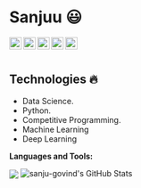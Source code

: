  # Sanjuu :smiley:


  
  
  <img align="left" alt="Sanjuu's Linkdein" width="22px" src="https://cdn.jsdelivr.net/npm/simple-icons@v3/icons/linkedin.svg" />

  <img align="left" alt="Sanjuu's Github" width="22px" src="https://cdn.jsdelivr.net/npm/simple-icons@v3/icons/github.svg" />

  <img align="left" alt="Sanjuu's Instagram" width="22px" src="https://cdn.jsdelivr.net/npm/simple-icons@v3/icons/instagram.svg" />

  <img align="left" alt="Sanjuu's Facebook" width="22px" src="https://cdn.jsdelivr.net/npm/simple-icons@v3/icons/facebook.svg" />

  <img align="left" alt="Sanjuu's Medium" width="22px" src="https://cdn.jsdelivr.net/npm/simple-icons@v3/icons/medium.svg" />


<br/>
<br/>


## Technologies :fire:
- Data Science.
- Python.
- Competitive Programming.
- Machine Learning
- Deep Learning

**Languages and Tools:**  

<img align="center" src="https://github-readme-stats.vercel.app/api/top-langs/?username=sanju-govind&theme=radical&hide=glsl,python" />
<img src="https://github-readme-stats.vercel.app/api?username=sanju-govind&&show_icons=true&theme=radical&line_height=27&v=5" alt="sanju-govind's GitHub Stats" />
